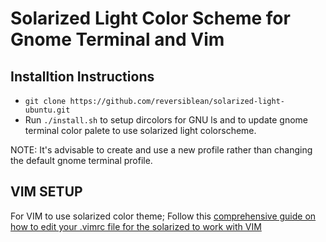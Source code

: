 Solarized Light Color Scheme for Gnome Terminal and Vim
===================

Installtion Instructions
------
  - `git clone https://github.com/reversiblean/solarized-light-ubuntu.git`
  - Run `./install.sh` to setup dircolors for GNU ls and to update gnome terminal color palete to use solarized light colorscheme.

NOTE: It's advisable to create and use a new profile rather than changing the default gnome terminal profile.
  
VIM SETUP
------
For VIM to use solarized color theme; 
Follow this [comprehensive guide on how to edit your .vimrc file for the solarized to work with VIM]



[comprehensive guide on how to edit your .vimrc file for the solarized to work with VIM]:http://reversiblean-reversiblean.rhcloud.com/vim-ubuntu-color-scheme-fix
